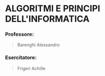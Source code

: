 # ALGORITMI E PRINCIPI DELL'INFORMATICA

### Professore:
> Barenghi Alessandro
### Esercitatore:
> Frigeri Achille 
